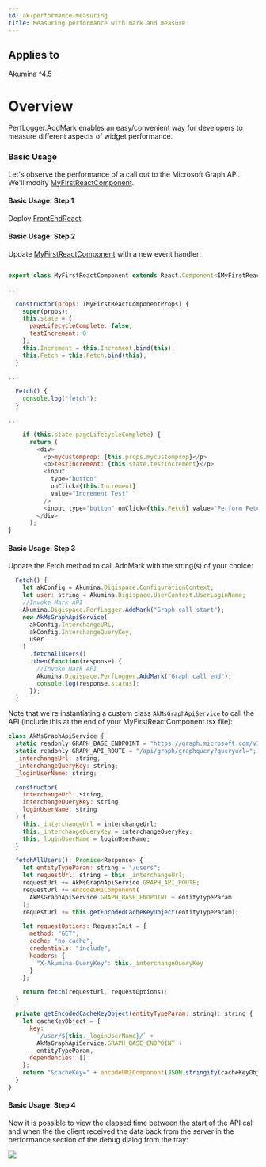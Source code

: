 ```yaml
---
id: ak-performance-measuring
title: Measuring performance with mark and measure
---
```


## Applies to
Akumina ^4.5

# Overview
PerfLogger.AddMark enables an easy/convenient way for developers to measure different aspects of widget performance.

### Basic Usage
Let's observe the performance of a call out to the Microsoft Graph API. We'll modify [MyFirstReactComponent](/akumina/AkuminaDev/blob/master/FrontEndReact/src/js/widgets/MyFirstReactComponent/js/widgets/MyFirstReactComponent.tsx).

#### Basic Usage: Step 1
Deploy [FrontEndReact](/akumina/AkuminaDev/tree/master/FrontEndReact).

#### Basic Usage: Step 2
Update [MyFirstReactComponent](/akumina/AkuminaDev/blob/master/FrontEndReact/src/js/widgets/MyFirstReactComponent/js/widgets/MyFirstReactComponent.tsx) with a new event handler:
```javascript

export class MyFirstReactComponent extends React.Component<IMyFirstReactComponentProps, IMyFirstReactComponentState> {

...

  constructor(props: IMyFirstReactComponentProps) {
    super(props);
    this.state = {
      pageLifecycleComplete: false,
      testIncrement: 0
    };
    this.Increment = this.Increment.bind(this);
    this.Fetch = this.Fetch.bind(this);
  }

...

  Fetch() {
    console.log("fetch");
  }

...

    if (this.state.pageLifecycleComplete) {
      return (
        <div>
          <p>mycustomprop: {this.props.mycustomprop}</p>
          <p>testIncrement: {this.state.testIncrement}</p>
          <input
            type="button"
            onClick={this.Increment}
            value="Increment Test"
          />
          <input type="button" onClick={this.Fetch} value="Perform Fetch" />
        </div>
      );
}
```

#### Basic Usage: Step 3
Update the Fetch method to call AddMark with the string(s) of your choice:
```javascript
  Fetch() {
    let akConfig = Akumina.Digispace.ConfigurationContext;
    let user: string = Akumina.Digispace.UserContext.UserLoginName;
    //Invoke Mark API
    Akumina.Digispace.PerfLogger.AddMark("Graph call start");
    new AkMsGraphApiService(
      akConfig.InterchangeURL,
      akConfig.InterchangeQueryKey,
      user
    )
      .fetchAllUsers()
      .then(function(response) {
        //Invoke Mark API
        Akumina.Digispace.PerfLogger.AddMark("Graph call end");
        console.log(response.status);
      });
  }
```
Note that we're instantiating a custom class ```AkMsGraphApiService``` to call the API (include this at the end of your MyFirstReactComponent.tsx file):
```javascript
class AkMsGraphApiService {
  static readonly GRAPH_BASE_ENDPOINT = "https://graph.microsoft.com/v1.0/";
  static readonly GRAPH_API_ROUTE = "/api/graph/graphquery?queryurl=";
  _interchangeUrl: string;
  _interchangeQueryKey: string;
  _loginUserName: string;

  constructor(
    interchangeUrl: string,
    interchangeQueryKey: string,
    loginUserName: string
  ) {
    this._interchangeUrl = interchangeUrl;
    this._interchangeQueryKey = interchangeQueryKey;
    this._loginUserName = loginUserName;
  }

  fetchAllUsers(): Promise<Response> {
    let entityTypeParam: string = "/users";
    let requestUrl: string = this._interchangeUrl;
    requestUrl += AkMsGraphApiService.GRAPH_API_ROUTE;
    requestUrl += encodeURIComponent(
      AkMsGraphApiService.GRAPH_BASE_ENDPOINT + entityTypeParam
    );
    requestUrl += this.getEncodedCacheKeyObject(entityTypeParam);

    let requestOptions: RequestInit = {
      method: "GET",
      cache: "no-cache",
      credentials: "include",
      headers: {
        "X-Akumina-QueryKey": this._interchangeQueryKey
      }
    };

    return fetch(requestUrl, requestOptions);
  }

  private getEncodedCacheKeyObject(entityTypeParam: string): string {
    let cacheKeyObject = {
      key:
        `/user/${this._loginUserName}/` +
        AkMsGraphApiService.GRAPH_BASE_ENDPOINT +
        entityTypeParam,
      dependencies: []
    };
    return "&cacheKey=" + encodeURIComponent(JSON.stringify(cacheKeyObject));
  }
}

``` 

#### Basic Usage: Step 4
Now it is possible to view the elapsed time between the start of the API call and when the the client received the data back from the server in the performance section of the debug dialog from the tray:

![](https://akuminadownloads.blob.core.windows.net/wiki/AkuminaDev/MarkAndMeasureCapture.PNG)

